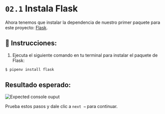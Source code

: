 # `02.1` Instala Flask

Ahora tenemos que instalar la dependencia de nuestro primer paquete para este proyecto: [Flask](https://flask.palletsprojects.com/en/1.1.x/).

## 📝 Instrucciones:

1. Ejecuta el siguiente comando en tu terminal para instalar el paquete de Flask:

```bash
$ pipenv install flask
```

## Resultado esperado:

![Expected console ouput](https://github.com/breatheco-de/python-flask-api-tutorial/blob/master/.learn/assets/install-flask.png?raw=true)

Prueba estos pasos y dale clic a  `next →` para continuar.
